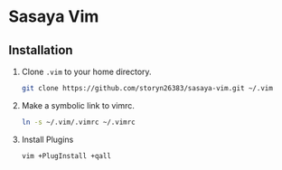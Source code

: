# Sasaya Vim

## Installation

1. Clone `.vim` to your home directory.

    ```bash
    git clone https://github.com/storyn26383/sasaya-vim.git ~/.vim
    ```

2. Make a symbolic link to vimrc.

    ```bash
    ln -s ~/.vim/.vimrc ~/.vimrc
    ```

3. Install Plugins

    ```bash
    vim +PlugInstall +qall
    ```

